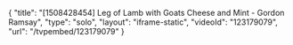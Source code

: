{
    "title": "[1508428454] Leg of Lamb with Goats Cheese and Mint - Gordon Ramsay",
    "type": "solo",
    "layout": "iframe-static",
    "videoId": "123179079",
    "url": "\/tvpembed\/123179079"
}